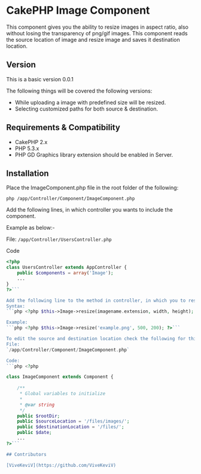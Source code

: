 CakePHP Image Component
=======================

This component gives you the ability to resize images in aspect ratio, also without losing the transparency of png/gif images. This component reads the source location of image and resize image and saves it destination location.

## Version
This is a basic version 0.0.1

The following things will be covered the following versions:
* While uploading a image with predefined size will be resized.
* Selecting customized paths for both source & destination.

## Requirements & Compatibility

* CakePHP 2.x
* PHP 5.3.x
* PHP GD Graphics library extension should be enabled in Server.

## Installation

Place the ImageComponent.php file in the root folder of the following:

`php /app/Controller/Component/ImageComponent.php`

Add the following lines, in which controller you wants to include the component.

Example as below:-

File:
`/app/Controller/UsersController.php`

Code
```php
<?php
class UsersController extends AppController {
    public $components = array('Image');
    ...
}
?>```

Add the following line to the method in controller, in which you to resize the image.
Syntax:
```php <?php $this->Image->resize(imagename.extension, width, height); ?>```

Example:
```php <?php $this->Image->resize('example.png', 500, 200); ?>``` 

To edit the source and destination location check the following for this code.
File:
`/app/Controller/Component/ImageComponent.php`

Code:
```php <?php

class ImageComponent extends Component {
    
    /**
     * Global variables to initialize
     *
     * @var string
     */
    public $rootDir;
    public $sourceLocation = '/files/images/';
    public $destinationLocation = '/files/';
    public $date;
    ...
?>```

## Contributors

[ViveKeviV](https://github.com/ViveKeviV)
